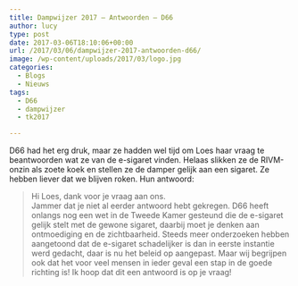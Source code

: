 ```yaml
---
title: Dampwijzer 2017 – Antwoorden – D66
author: lucy
type: post
date: 2017-03-06T18:10:06+00:00
url: /2017/03/06/dampwijzer-2017-antwoorden-d66/
image: /wp-content/uploads/2017/03/logo.jpg
categories:
  - Blogs
  - Nieuws
tags:
  - D66
  - dampwijzer
  - tk2017

---
```

D66 had het erg druk, maar ze hadden wel tijd om Loes haar vraag te beantwoorden wat ze van de e-sigaret vinden. Helaas slikken ze de RIVM-onzin als zoete koek en stellen ze de damper gelijk aan een sigaret. Ze hebben liever dat we blijven roken. Hun antwoord:

> <p style="text-align: left;">
>   Hi Loes, dank voor je vraag aan ons.<br /> Jammer dat je niet al eerder antwoord hebt gekregen. D66 heeft onlangs nog een wet in de Tweede Kamer gesteund die de e-sigaret gelijk stelt met de gewone sigaret, daarbij moet je denken aan ontmoediging en de zichtbaarheid. Steeds meer onderzoeken hebben aangetoond dat de e-sigaret schadelijker is dan in eerste instantie werd gedacht, daar is nu het beleid op aangepast. Maar wij begrijpen ook dat het voor veel mensen in ieder geval een stap in de goede richting is! Ik hoop dat dit een antwoord is op je vraag!
> </p>